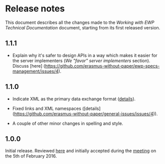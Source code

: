 Release notes
=============

This document describes all the changes made to the *Working with EWP Technical
Documentation* document, starting from its first released version.


1.1.1
-----

* Explain why it's safer to design APIs in a way which makes it easier for the
  server implementers (*We "favor" server implementers* section). Discuss [here]
  (https://github.com/erasmus-without-paper/ewp-specs-management/issues/4).


1.1.0
-----

* Indicate XML as the primary data exchange format
  ([details](https://github.com/erasmus-without-paper/general-issues/issues/2)).

* Fixed links and XML namespaces
  ([details] (https://github.com/erasmus-without-paper/general-issues/issues/4)).

* A couple of other minor changes in spelling and style.


1.0.0
-----

Initial release. Reviewed
[here](https://github.com/erasmus-without-paper/ewp-specs-management/pull/2/files)
and initially accepted during the
[meeting](https://github.com/erasmus-without-paper/general-issues/issues/3)
on the 5th of February 2016.
